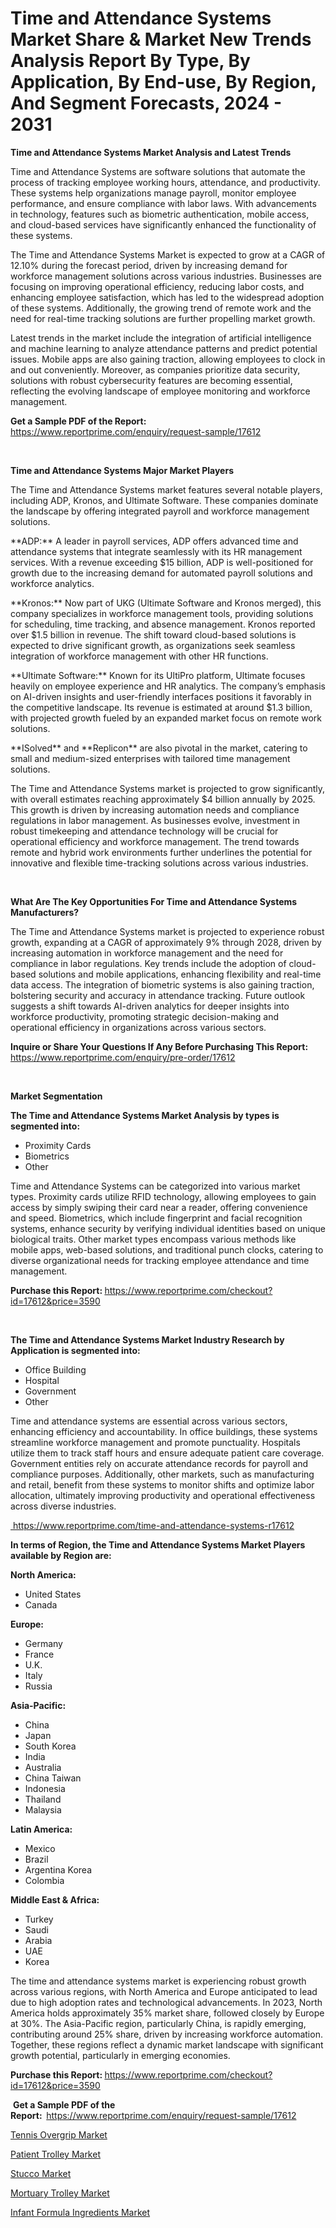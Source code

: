 <p><h1>Time and Attendance Systems Market Share & Market New Trends Analysis Report By Type, By Application, By End-use, By Region, And Segment Forecasts, 2024 - 2031</h1></p><p><strong>Time and Attendance Systems Market Analysis and Latest Trends</strong></p>
<p><p>Time and Attendance Systems are software solutions that automate the process of tracking employee working hours, attendance, and productivity. These systems help organizations manage payroll, monitor employee performance, and ensure compliance with labor laws. With advancements in technology, features such as biometric authentication, mobile access, and cloud-based services have significantly enhanced the functionality of these systems.</p><p>The Time and Attendance Systems Market is expected to grow at a CAGR of 12.10% during the forecast period, driven by increasing demand for workforce management solutions across various industries. Businesses are focusing on improving operational efficiency, reducing labor costs, and enhancing employee satisfaction, which has led to the widespread adoption of these systems. Additionally, the growing trend of remote work and the need for real-time tracking solutions are further propelling market growth.</p><p>Latest trends in the market include the integration of artificial intelligence and machine learning to analyze attendance patterns and predict potential issues. Mobile apps are also gaining traction, allowing employees to clock in and out conveniently. Moreover, as companies prioritize data security, solutions with robust cybersecurity features are becoming essential, reflecting the evolving landscape of employee monitoring and workforce management.</p></p>
<p><strong>Get a Sample PDF of the Report:&nbsp;</strong> <a href="https://www.reportprime.com/enquiry/request-sample/17612?utm_campaign=1121&utm_medium=2&utm_source=Github&utm_content=ia&utm_term=19112024&utm_id=time-and-attendance-systems">https://www.reportprime.com/enquiry/request-sample/17612</a></p>
<p>&nbsp;</p>
<p><strong>Time and Attendance Systems Major Market Players</strong></p>
<p><p>The Time and Attendance Systems market features several notable players, including ADP, Kronos, and Ultimate Software. These companies dominate the landscape by offering integrated payroll and workforce management solutions.</p><p>**ADP:** A leader in payroll services, ADP offers advanced time and attendance systems that integrate seamlessly with its HR management services. With a revenue exceeding $15 billion, ADP is well-positioned for growth due to the increasing demand for automated payroll solutions and workforce analytics.</p><p>**Kronos:** Now part of UKG (Ultimate Software and Kronos merged), this company specializes in workforce management tools, providing solutions for scheduling, time tracking, and absence management. Kronos reported over $1.5 billion in revenue. The shift toward cloud-based solutions is expected to drive significant growth, as organizations seek seamless integration of workforce management with other HR functions.</p><p>**Ultimate Software:** Known for its UltiPro platform, Ultimate focuses heavily on employee experience and HR analytics. The company’s emphasis on AI-driven insights and user-friendly interfaces positions it favorably in the competitive landscape. Its revenue is estimated at around $1.3 billion, with projected growth fueled by an expanded market focus on remote work solutions.</p><p>**ISolved** and **Replicon** are also pivotal in the market, catering to small and medium-sized enterprises with tailored time management solutions.</p><p>The Time and Attendance Systems market is projected to grow significantly, with overall estimates reaching approximately $4 billion annually by 2025. This growth is driven by increasing automation needs and compliance regulations in labor management. As businesses evolve, investment in robust timekeeping and attendance technology will be crucial for operational efficiency and workforce management. The trend towards remote and hybrid work environments further underlines the potential for innovative and flexible time-tracking solutions across various industries.</p></p>
<p>&nbsp;</p>
<p><strong>What Are The Key Opportunities For Time and Attendance Systems Manufacturers?</strong></p>
<p><p>The Time and Attendance Systems market is projected to experience robust growth, expanding at a CAGR of approximately 9% through 2028, driven by increasing automation in workforce management and the need for compliance in labor regulations. Key trends include the adoption of cloud-based solutions and mobile applications, enhancing flexibility and real-time data access. The integration of biometric systems is also gaining traction, bolstering security and accuracy in attendance tracking. Future outlook suggests a shift towards AI-driven analytics for deeper insights into workforce productivity, promoting strategic decision-making and operational efficiency in organizations across various sectors.</p></p>
<p><strong>Inquire or Share Your Questions If Any Before Purchasing This Report:</strong> <a href="https://www.reportprime.com/enquiry/pre-order/17612?utm_campaign=1121&utm_medium=2&utm_source=Github&utm_content=ia&utm_term=19112024&utm_id=time-and-attendance-systems">https://www.reportprime.com/enquiry/pre-order/17612</a></p>
<p>&nbsp;</p>
<p><strong>Market Segmentation</strong></p>
<p><strong>The Time and Attendance Systems Market Analysis by types is segmented into:</strong></p>
<p><ul><li>Proximity Cards</li><li>Biometrics</li><li>Other</li></ul></p>
<p><p>Time and Attendance Systems can be categorized into various market types. Proximity cards utilize RFID technology, allowing employees to gain access by simply swiping their card near a reader, offering convenience and speed. Biometrics, which include fingerprint and facial recognition systems, enhance security by verifying individual identities based on unique biological traits. Other market types encompass various methods like mobile apps, web-based solutions, and traditional punch clocks, catering to diverse organizational needs for tracking employee attendance and time management.</p></p>
<p><strong>Purchase this Report:&nbsp;</strong><a href="https://www.reportprime.com/checkout?id=17612&price=3590&utm_campaign=1121&utm_medium=2&utm_source=Github&utm_content=ia&utm_term=19112024&utm_id=time-and-attendance-systems">https://www.reportprime.com/checkout?id=17612&price=3590</a></p>
<p>&nbsp;</p>
<p><strong>The Time and Attendance Systems Market Industry Research by Application is segmented into:</strong></p>
<p><ul><li>Office Building</li><li>Hospital</li><li>Government</li><li>Other</li></ul></p>
<p><p>Time and attendance systems are essential across various sectors, enhancing efficiency and accountability. In office buildings, these systems streamline workforce management and promote punctuality. Hospitals utilize them to track staff hours and ensure adequate patient care coverage. Government entities rely on accurate attendance records for payroll and compliance purposes. Additionally, other markets, such as manufacturing and retail, benefit from these systems to monitor shifts and optimize labor allocation, ultimately improving productivity and operational effectiveness across diverse industries.</p></p>
<p><a href="https://www.reportprime.com/time-and-attendance-systems-r17612?utm_campaign=1121&utm_medium=2&utm_source=Github&utm_content=ia&utm_term=19112024&utm_id=time-and-attendance-systems">&nbsp;https://www.reportprime.com/time-and-attendance-systems-r17612</a></p>
<p><strong>In terms of Region, the Time and Attendance Systems Market Players available by Region are:</strong></p>
<p>
    <p> <strong> North America: </strong>
        <ul>
            <li>United States</li>
            <li>Canada</li>
        </ul>
        </p> 
    <p> <strong> Europe: </strong>
        <ul>
            <li>Germany</li>
            <li>France</li>
            <li>U.K.</li>
            <li>Italy</li>
            <li>Russia</li>
        </ul>
        </p> 
    <p> <strong> Asia-Pacific: </strong>
        <ul>
            <li>China</li>
            <li>Japan</li>
            <li>South Korea</li>
            <li>India</li>
            <li>Australia</li>
            <li>China Taiwan</li>
            <li>Indonesia</li>
            <li>Thailand</li>
            <li>Malaysia</li>
        </ul>
        </p> 
    <p> <strong> Latin America: </strong>
        <ul>
            <li>Mexico</li>
            <li>Brazil</li>
            <li>Argentina Korea</li>
            <li>Colombia</li>
        </ul>
        </p> 
    <p> <strong> Middle East & Africa: </strong>
        <ul>
            <li>Turkey</li>
            <li>Saudi</li>
            <li>Arabia</li>
            <li>UAE</li>
            <li>Korea</li>
        </ul>
    </p>
    </p>
<p><p>The time and attendance systems market is experiencing robust growth across various regions, with North America and Europe anticipated to lead due to high adoption rates and technological advancements. In 2023, North America holds approximately 35% market share, followed closely by Europe at 30%. The Asia-Pacific region, particularly China, is rapidly emerging, contributing around 25% share, driven by increasing workforce automation. Together, these regions reflect a dynamic market landscape with significant growth potential, particularly in emerging economies.</p></p>
<p><strong>Purchase this Report: </strong><a href="https://www.reportprime.com/checkout?id=17612&price=3590&utm_campaign=1121&utm_medium=2&utm_source=Github&utm_content=ia&utm_term=19112024&utm_id=time-and-attendance-systems">https://www.reportprime.com/checkout?id=17612&price=3590</a></p>
<p>&nbsp;<strong>Get a Sample PDF of the Report:&nbsp;&nbsp;</strong><a href="https://www.reportprime.com/enquiry/request-sample/17612?utm_campaign=1121&utm_medium=2&utm_source=Github&utm_content=ia&utm_term=19112024&utm_id=time-and-attendance-systems">https://www.reportprime.com/enquiry/request-sample/17612</a></p>
<p><strong></strong></p>
<p><p><a href="https://github.com/guneycigdem35/Market-Research-Report-List-5/blob/main/tennis-overgrip-market.md?utm_campaign=1121&utm_medium=2&utm_source=Github&utm_content=ia&utm_term=19112024&utm_id=time-and-attendance-systems">Tennis Overgrip Market</a></p><p><a href="https://issuu.com/reportprime-2/docs/patient-trolley-market-size-2030.pp_10a20e782da63d?utm_campaign=1121&utm_medium=2&utm_source=Github&utm_content=ia&utm_term=19112024&utm_id=time-and-attendance-systems">Patient Trolley Market</a></p><p><a href="https://www.linkedin.com/pulse/exploring-stucco-market-dynamics-global-trends-future-growth-appfc?utm_campaign=1121&utm_medium=2&utm_source=Github&utm_content=ia&utm_term=19112024&utm_id=time-and-attendance-systems">Stucco Market</a></p><p><a href="https://issuu.com/reportprime-2/docs/mortuary-trolley-market-size-2030.p_7b2ebe6d4a90d6?utm_campaign=1121&utm_medium=2&utm_source=Github&utm_content=ia&utm_term=19112024&utm_id=time-and-attendance-systems">Mortuary Trolley Market</a></p><p><a href="https://www.linkedin.com/pulse/global-infant-formula-ingredients-industry-analysis-share-growth-4l6kf?utm_campaign=1121&utm_medium=2&utm_source=Github&utm_content=ia&utm_term=19112024&utm_id=time-and-attendance-systems">Infant Formula Ingredients Market</a></p></p>